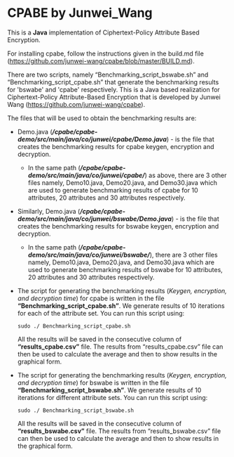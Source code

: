 # CPABE by Junwei_Wang

This is a **Java** implementation of Ciphertext-Policy Attribute Based Encryption.

For installing cpabe, follow the  instructions given in the build.md file (https://github.com/junwei-wang/cpabe/blob/master/BUILD.md).

There are two scripts, namely “Benchmarking_script_bswabe.sh” and “Benchmarking_script_cpabe.sh” that generate the benchmarking results for 'bswabe' and 'cpabe' respectively. This is a Java based realization for Ciphertext-Policy Attribute-Based Encryption that is developed by Junwei Wang (https://github.com/junwei-wang/cpabe).

The files that will be used to obtain the benchmarking results are:

- Demo.java (__*/cpabe/cpabe-demo/src/main/java/co/junwei/cpabe/Demo.java*__) - is the file that creates the benchmarking results for cpabe keygen, encryption and decryption. 

  - In the same path (__*/cpabe/cpabe-demo/src/main/java/co/junwei/cpabe/*__) as above, there are 3 other files namely, Demo10.java, Demo20.java, and Demo30.java which are used to generate benchmarking results of cpabe for 10 attributes, 20 attributes and 30 attributes respectively.

- Similarly, Demo.java (__*/cpabe/cpabe-demo/src/main/java/co/junwei/bswabe/Demo.java*__) - is the file that creates the benchmarking results for bswabe keygen, encryption and decryption. 

  - In the same path (__*/cpabe/cpabe-demo/src/main/java/co/junwei/bswabe/*__), there are 3 other files namely, Demo10.java, Demo20.java, and Demo30.java which are used to generate benchmarking results of bswabe for 10 attributes, 20 attributes and 30 attributes respectively.

- The script for generating the benchmarking results (*Keygen, encryption, and decryption time*) for cpabe is written in the file __“Benchmarking_script_cpabe.sh”__. We generate results of 10 iterations for each of the attribute set. You can run this script using: 

  ```
  sudo ./ Benchmarking_script_cpabe.sh
  ```

  All the results will be saved in the consecutive column of **“results_cpabe.csv”** file. The results from “results_cpabe.csv” file can then be used to calculate the average and then to show results in the graphical form.

- The script for generating the benchmarking results (*Keygen, encryption, and decryption time*) for bswabe is written in the file __“Benchmarking_script_bswabe.sh”__. We generate results of 10 iterations for different attribute sets. You can run this script using: 

  ```
  sudo ./ Benchmarking_script_bswabe.sh
  ```

  All the results will be saved in the consecutive column of **“results_bswabe.csv”** file. The results from “results_bswabe.csv” file can then be used to calculate the average and then to show results in the graphical form.



